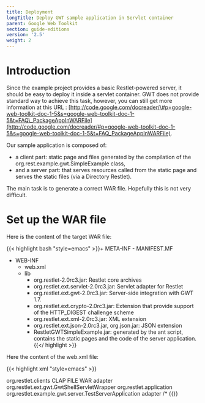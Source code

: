 ```yaml
---
title: Deployment
longTitle: Deploy GWT sample application in Servlet container
parent: Google Web Toolkit
section: guide-editions
version: '2.5'
weight: 2
---
```

# Introduction

Since the example project provides a basic Restlet-powered server, it
should be easy to deploy it inside a servlet container. GWT does not
provide standard way to achieve this task, however, you can still get
more information at this URL :
[http://code.google.com/docreader/\#p=google-web-toolkit-doc-1-5&s=google-web-toolkit-doc-1-5&t=FAQ\_PackageAppInWARFile](http://code.google.com/docreader/#p=google-web-toolkit-doc-1-5&s=google-web-toolkit-doc-1-5&t=FAQ_PackageAppInWARFile).

Our sample application is composed of:

-   a client part: static page and files generated by the compilation of
    the org.rest.example.gwt.SimpleExample class,
-   and a server part: that serves resources called from the static page
    and serves the static files (via a Directory Restlet).

The main task is to generate a correct WAR file. Hopefully this is not
very difficult.

# Set up the WAR file

Here is the content of the target WAR file:

{{< highlight bash "style=emacs" >}}+ META-INF
    - MANIFEST.MF
+ WEB-INF
    - web.xml
    + lib
        - org.restlet-2.0rc3.jar: Restlet core archives
        - org.restlet.ext.servlet-2.0rc3.jar: Servlet adapter for Restlet
        - org.restlet.ext.gwt-2.0rc3.jar: Server-side integration with GWT 1.7.
        - org.restlet.ext.crypto-2.0rc3.jar: Extension that provide support of the HTTP_DIGEST challenge scheme
        - org.restlet.ext.xml-2.0rc3.jar: XML extension
        - org.restlet.ext.json-2.0rc3.jar, org.json.jar: JSON extension
        - RestletGWTSimpleExample.jar: generated by the ant script, contains the static pages and the code of the server application.
{{</ highlight >}}

Here the content of the web.xml file:

{{< highlight xml "style=emacs" >}}<?xml version="1.0" encoding="UTF-8"?>
<!DOCTYPE web-app
    PUBLIC "-//Sun Microsystems, Inc.//DTD Web Application 2.3//EN"
        "http://java.sun.com/dtd/web-app_2_3.dtd">
<web-app>
    <context-param>
        <param-name>org.restlet.clients</param-name>
        <param-value>CLAP FILE WAR</param-value>
        </context-param>
    <servlet>
        <servlet-name>adapter</servlet-name>
        <servlet-class>org.restlet.ext.gwt.GwtShellServletWrapper</servlet-class>
        <init-param>
            <param-name>org.restlet.application</param-name>
            <param-value>org.restlet.example.gwt.server.TestServerApplication</param-value>
        </init-param>
        </servlet>
    <servlet-mapping>
        <servlet-name>adapter</servlet-name>
        <url-pattern>/*</url-pattern>
    </servlet-mapping>
</web-app>
{{</ highlight >}}
